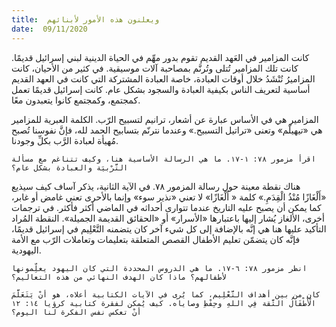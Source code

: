 ```yaml
---
title:  ويعلنون هذه الأمور لأبنائهم
date:  09/11/2020
---
```


كانت المزامير في العَهد القديم تقوم بدور مهِّم في الحياة الدينية لبني إسرائيل قديمًا. كانت تلك المزامير تُتلى وتُرنَّم بمصاحبة آلات موسيقية. في كثير من الأحيان، كانت المزاميرُ تُنْشَدُ خلال أوقات العبادة، خاصة العبادة المشتركة التي كانت في العهد القديم أساسية لتعريف الناس بكيفية العبادة والسجود بشكل عام. كانت إسرائيل قديمًا تعمل كمجتمع، وكمجتمع كانوا يتعبدون معًا.

المزامير هي في الأساس عبارة عن أشعار، ترانيم لتسبيح الرّب. الكلمة العبرية للمزامير هي «تيهيلّم» وتعنى «تراتيل التسبيح.» وعندما نترنّم بتسابيح الحمد لله، فإنَّ نفوسنا تُصبح مُهيأة لعبادة الرَّب بكلِّ وجودنا.

`اقرأ مزمور ٧٨: ١-١٧. ما هي الرسالة الأساسية هنا، وكيف تتناغم مع مسألة التَّرْبيَة والعبادة بشكل عام؟`

هناك نقطة معينة حول رسالة المزمور ٧٨. في الآية الثانية، يذكر آساف كيف سيذيع «أَلْغَازًا مُنْذُ الْقِدَمِ.» كلمة « أَلْغَازًا» لا تعني «نذير سوء» وإنما بالأحرى تعني غامض أو غابر، كما يمكن أن يصبح عليه التاريخ عندما تتوارى أحداثه في الماضي أكثر فأكثر. في ترجمات أخرى، الألغاز يُشار إليها باعتبارها «الأسرار» أو «الحقائق القديمة الجميلة». النقطة المُراد التأكيد عليها هنا هي إنَّه بالإضافة إلى كل شيء آخر كان يتضمنه التَّعْلِيم في إسرائيل قديمًا، فإنَّه كان يتضمّن تعليم الأطفال القصص المتعلقة بتعليمات وتعاملات الرّب مع الأمة اليهودية.

`انظر مزمور ٧٨: ٦-١٧. ما هي الدروس المحددة التي كان اليهود يعلِّمونها لأطفالهم؟ ماذا كان الهدف النهائي من هذه التعاليم؟`

`كان من بين أهداف التَّعْلِيم، كما يُرى في الآيات الكتابية أعلاه، هو أنْ يَتَعَلَّمَ الْأَطْفَالُ الثَّقة فِي اللهِ وحِفْظِ وصاياه. كيف يُمكن لفقرة كتابية كرؤيا ١٤: ١٢ أنْ تعكس نفس الفكرة لنا اليوم؟`